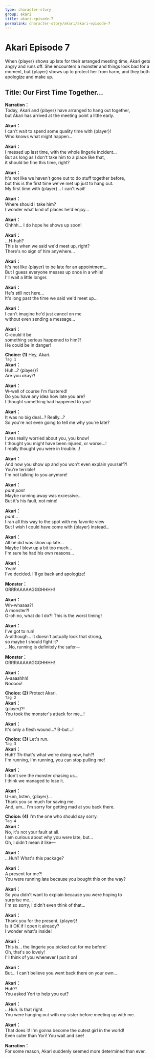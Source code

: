 ```yaml
---
type: character-story
group: akari
title: akari-episode-7
permalink: character-story/akari/akari-episode-7
---
```


# Akari Episode 7

When {player} shows up late for their arranged meeting time, Akari gets angry and runs off. She encounters a monster and things look bad for a moment, but {player} shows up to protect her from harm, and they both apologize and make up.

## Title: Our First Time Together...

**Narration：**  
Today, Akari and {player} have arranged to hang out together,  
but Akari has arrived at the meeting point a little early.

**Akari：**  
I can't wait to spend some quality time with {player}!  
Who knows what might happen...

**Akari：**  
I messed up last time, with the whole lingerie incident...  
But as long as I don't take him to a place like that,  
it should be fine this time, right?

**Akari：**  
It's not like we haven't gone out to do stuff together before,  
but this is the first time we've met up just to hang out.  
My first time with {player}... I can't wait!

**Akari：**  
Where should I take him?  
I wonder what kind of places he'd enjoy...

**Akari：**  
Ohhhh... I do hope he shows up soon!

**Akari：**  
...H-huh?  
This is when we said we'd meet up, right?  
There's no sign of him anywhere...

**Akari：**  
It's not like {player} to be late for an appointment...  
But I guess everyone messes up once in a while!  
I'll wait a little longer.

**Akari：**  
He's still not here...  
It's long past the time we said we'd meet up...

**Akari：**  
I can't imagine he'd just cancel on me  
without even sending a message...

**Akari：**  
C-could it be  
something serious happened to him?!  
He could be in danger!

**Choice: (1)** Hey, Akari.  
`Tag 1`  
**Akari：**  
Huh...? {player}?  
Are you okay?!

**Akari：**  
W-well of course I'm flustered!  
Do you have any idea how late you are?  
I thought something had happened to you!

**Akari：**  
It was no big deal...? Really...?  
So you're not even going to tell me why you're late?

**Akari：**  
I was really worried about you, you know!  
I thought you might have been injured, or worse...!  
I really thought you were in trouble...!

**Akari：**  
And now you show up and you won't even explain yourself?!  
You're terrible!  
 I'm not talking to you anymore!

**Akari：**  
_pant_ _pant_  
Maybe running away was excessive...  
But it's his fault, not mine!

**Akari：**  
_pant_...  
I ran all this way to the spot with my favorite view  
But I wish I could have come with {player} instead...

**Akari：**  
All he did was show up late...  
Maybe I blew up a bit too much...  
I'm sure he had his own reasons...

**Akari：**  
Yeah!  
I've decided. I'll go back and apologize!

**Monster：**  
GRRRAAAAAGGGHHHH!

**Akari：**  
Wh-whaaaa?!  
A monster?!  
O-oh no, what do I do?! This is the worst timing!

**Akari：**  
I've got to run!  
A-although... it doesn't actually look that strong,  
so maybe I should fight it?  
 ...No, running is definitely the safer—

**Monster：**  
GRRRAAAAAGGGHHHH!

**Akari：**  
A-aaaahhh!  
Nooooo!

**Choice: (2)** Protect Akari.  
`Tag 2`  
**Akari：**  
{player}?!  
You took the monster's attack for me...!

**Akari：**  
It's only a flesh wound...? B-but...!

**Choice: (3)** Let's run.  
`Tag 3`  
**Akari：**  
Huh? Th-that's what we're doing now, huh?!  
I'm running, I'm running, you can stop pulling me!

**Akari：**  
I don't see the monster chasing us...  
I think we managed to lose it.

**Akari：**  
U-um, listen, {player}...  
Thank you so much for saving me.  
And, um... I'm sorry for getting mad at you back there.

**Choice: (4)** I'm the one who should say sorry.  
`Tag 4`  
**Akari：**  
No, it's not your fault at all.  
I am curious about why you were late, but...  
Oh, I didn't mean it like—

**Akari：**  
...Huh? What's this package?

**Akari：**  
A present for me?!  
You were running late because you bought this on the way?

**Akari：**  
So you didn't want to explain because you were hoping to  
surprise me...  
 I'm so sorry, I didn't even think of that...

**Akari：**  
Thank you for the present, {player}!  
Is it OK if I open it already?  
I wonder what's inside!

**Akari：**  
This is... the lingerie you picked out for me before!  
Oh, that's so lovely!  
I'll think of you whenever I put it on!

**Akari：**  
But... I can't believe you went back there on your own...

**Akari：**  
Huh?!  
 You asked Yori to help you out?

**Akari：**  
...Huh. Is that right.  
You were hanging out with my sister before meeting up with me.

**Akari：**  
That does it! I'm gonna become the cutest girl in the world!  
Even cuter than Yori! You wait and see!

**Narration：**  
For some reason, Akari suddenly seemed more determined than ever.
